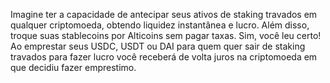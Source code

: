 Imagine ter a capacidade de antecipar seus ativos de staking travados em qualquer criptomoeda, obtendo liquidez instantânea e lucro. Além disso, troque suas stablecoins por Alticoins sem pagar taxas. Sim, você leu certo! Ao emprestar seus USDC, USDT ou DAI para quem quer sair de staking travados para fazer lucro você receberá de volta juros na criptomoeda em que decidiu fazer emprestimo.
